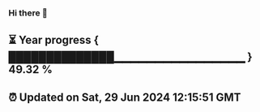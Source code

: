 ### Hi there 👋
⏳ Year progress { ██████████████▁▁▁▁▁▁▁▁▁▁▁▁▁▁▁▁ } 49.32 %
---
⏰ Updated on Sat, 29 Jun 2024 12:15:51 GMT
---
